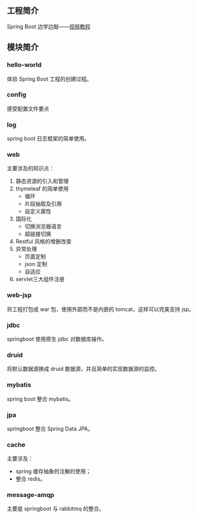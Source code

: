 ## 工程简介

Spring Boot 边学边敲——[视频教程](https://www.bilibili.com/video/BV1Et411Y7tQ?p=1)

## 模块简介

### hello-world

体验 Spring Boot 工程的创建过程。

### config

感受配置文件要点

### log

spring boot 日志框架的简单使用。

### web

主要涉及的知识点：
1. 静态资源的引入和管理
2. thymeleaf 的简单使用
    - 循环
    - 片段抽取及引用
    - 自定义属性
3. 国际化
    - 切换浏览器语言
    - 超链接切换
4. Restful 风格的增删改查
5. 异常处理
    - 页面定制
    - json 定制
    - 自适应
6. servlet三大组件注册

### web-jsp

将工程打包成 war 包，使用外部而不是内嵌的 tomcat，这样可以完美支持 jsp。

### jdbc

springboot 使用原生 jdbc 对数据库操作。

### druid

将默认数据源换成 druid 数据源，并且简单的实现数据源的监控。

### mybatis

spring boot 整合 mybatis。

### jpa

springboot 整合 Spring Data JPA。

### cache

主要涉及：
 - spring 缓存抽象的注解的使用；
 - 整合 redis。
 
### message-amqp

主要是 springboot 与 rabbitmq 的整合。